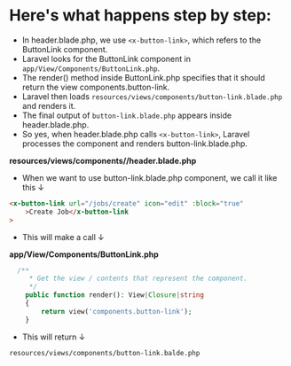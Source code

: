 # Here's what happens step by step:

-   In header.blade.php, we use `<x-button-link>`, which refers to the ButtonLink component.
-   Laravel looks for the ButtonLink component in `app/View/Components/ButtonLink.php`.
-   The render() method inside ButtonLink.php specifies that it should return the view components.button-link.
-   Laravel then loads `resources/views/components/button-link.blade.php` and renders it.
-   The final output of `button-link.blade.php` appears inside header.blade.php.
-   So yes, when header.blade.php calls `<x-button-link>`, Laravel processes the component and renders button-link.blade.php.

**resources/views/components//header.blade.php**

-   When we want to use button-link.blade.php component, we call it like this ↓

```html
<x-button-link url="/jobs/create" icon="edit" :block="true"
    >Create Job</x-button-link
>
```

-   This will make a call ↓

**app/View/Components/ButtonLink.php**

```php
  /**
     * Get the view / contents that represent the component.
     */
    public function render(): View|Closure|string
    {
        return view('components.button-link');
    }
```

-   This will return ↓

`resources/views/components/button-link.balde.php`
